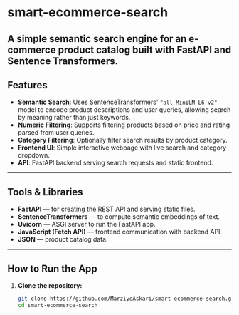 # smart-ecommerce-search
A simple semantic search engine for an e-commerce product catalog built with FastAPI and Sentence Transformers.
---

## Features

- **Semantic Search**: Uses SentenceTransformers' `"all-MiniLM-L6-v2"` model to encode product descriptions and user queries, allowing search by meaning rather than just keywords.
- **Numeric Filtering**: Supports filtering products based on price and rating parsed from user queries.
- **Category Filtering**: Optionally filter search results by product category.
- **Frontend UI**: Simple interactive webpage with live search and category dropdown.
- **API**: FastAPI backend serving search requests and static frontend.

---

## Tools & Libraries

- **FastAPI** — for creating the REST API and serving static files.
- **SentenceTransformers** — to compute semantic embeddings of text.
- **Uvicorn** — ASGI server to run the FastAPI app.
- **JavaScript (Fetch API)** — frontend communication with backend API.
- **JSON** — product catalog data.

---

## How to Run the App

1. **Clone the repository:**
   ```bash
   git clone https://github.com/MarziyeAskari/smart-ecommerce-search.git
   cd smart-ecommerce-search
